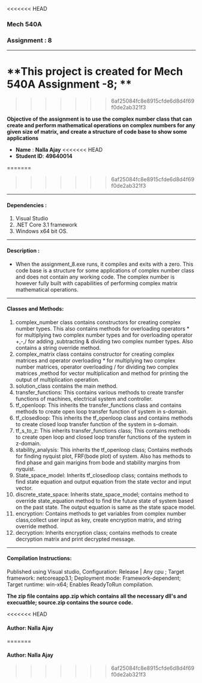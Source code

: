 <<<<<<< HEAD
###  Mech 540A 

### Assignment : 8

------

**This project is created for Mech 540A Assignment -8; **
=======
>>>>>>> 6af25084fc8e8915cfde6d8d4f69f0de2ab321f3

**Objective of the assignment is to use the complex number class that can create and perform mathematical operations on complex numbers for any given size of matrix, and create a structure of code base to show some applications**

* **Name** : **Nalla Ajay**
<<<<<<< HEAD
* **Student ID**: **49640014**


=======
>>>>>>> 6af25084fc8e8915cfde6d8d4f69f0de2ab321f3

----

#### Dependencies : 

1. Visual Studio 
2. .NET Core 3.1 framework
3. Windows  x64 bit OS.

---

#### Description :

* When the  assignment_8.exe runs, it compiles and exits with a zero. This code base is a structure for some applications of complex number class and does not contain any working code. The complex number is however fully built with capabilities of performing complex matrix mathematical operations.


---

#### Classes and Methods:

1. complex_number class contains constructors for creating complex number types. This also contains methods for overloading operators * for multiplying two complex number types and for overloading operator +,-,/ for adding ,subtracting & dividing two complex number types. Also contains a string override method.
2. complex_matrix class contains constructor for creating complex matrices and operator overloading * for multiplying two complex number matrices, operator overloading / for dividing two complex matrices ,method for vector multiplication and method for printing the output of multiplication operation.
3. solution_class contains the main method. 
4. transfer_functions: This contains various methods to create transfer functions of machines, electrical system and controller.
5. tf_openloop: This inherits the transfer_functions class and contains methods to create open loop transfer function of system in s-domain.
6. tf_closedloop: This inherits the tf_openloop class and contains methods to create closed loop transfer function of the system in s-domain.
7. tf_s_to_z: This inherits transfer_functions class; This contains methods to create open loop and closed loop transfer functions of the system in z-domain.
8. stability_analysis: This inherits the tf_openloop class; Contains methods for finding nyquist plot, FRF(bode plot) of system. Also has methods to find phase and gain marigins from bode and stability margins from nyquist.
9. State_space_model: Inherits tf_closedloop class; contains methods to find state equation and output equation from the state vector and input vector.
10. discrete_state_space: Inherits state_space_model; contains method to override state_equation method to find the future state of system based on the past state. The output equation is same as the state space model.
11. encryption: Contains methods to get variables from complex number class,collect user input as key, create encryption matrix, and string override method.
12. decryption: Inherits encryption class; contains methods to create decryption matrix and print decrypted message.

------

#### Compilation Instructions: 

Published using Visual studio, Configuration: Release | Any cpu ; Target framework: netcoreapp3.1; Deployment mode: Framework-dependent; Target runtime: win-x64; Enables ReadyToRun compilation.

**The zip file contains app.zip which contains all the necessary dll's and execuatble; source.zip contains the  source code.**

<<<<<<< HEAD
#### Author: Nalla Ajay
=======
#### Author: Nalla Ajay
>>>>>>> 6af25084fc8e8915cfde6d8d4f69f0de2ab321f3
